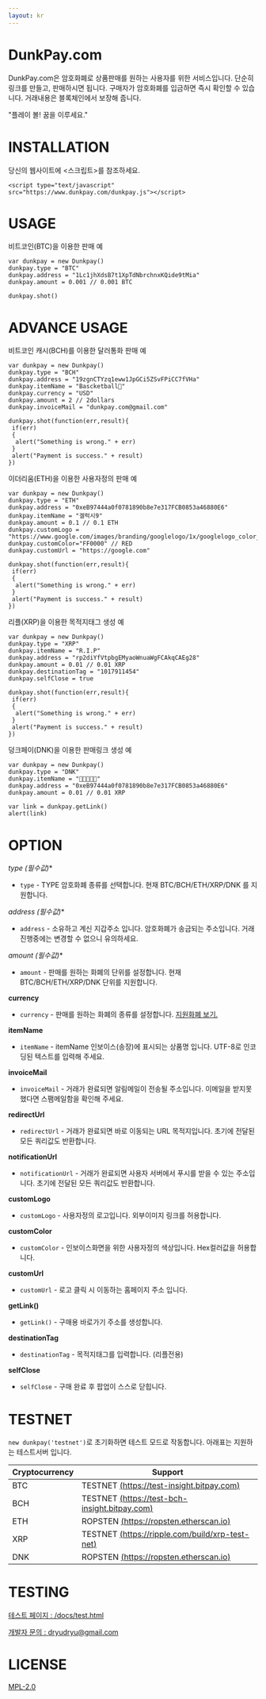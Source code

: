 ```yaml
---
layout: kr
---
```


# DunkPay.com

DunkPay.com은 암호화폐로 상품판매를 원하는 사용자를 위한 서비스입니다.
단순히 링크를 만들고, 판매하시면 됩니다.
구매자가 암호화폐를 입금하면 즉시 확인할 수 있습니다.
거래내용은 블록체인에서 보장해 줍니다.

"플레이 볼! 꿈을 이루세요."

# INSTALLATION
당신의 웹사이트에 <스크립트>를 참조하세요.

```
<script type="text/javascript" src="https://www.dunkpay.com/dunkpay.js"></script>
```

# USAGE

비트코인(BTC)을 이용한 판매 예

```
var dunkpay = new Dunkpay()
dunkpay.type = "BTC"
dunkpay.address = "1Lc1jhXdsB7t1XpTdNbrchnxKQide9tMia"
dunkpay.amount = 0.001 // 0.001 BTC

dunkpay.shot()
```

# ADVANCE USAGE

비트코인 캐시(BCH)를 이용한 달러통화 판매 예

```
var dunkpay = new Dunkpay()
dunkpay.type = "BCH"
dunkpay.address = "19zgnCTYzq1eww1JpGCi5ZSvFPiCC7fVHa"
dunkpay.itemName = "Bascketball🏀"
dunkpay.currency = "USD" 
dunkpay.amount = 2 // 2dollars
dunkpay.invoiceMail = "dunkpay.com@gmail.com"

dunkpay.shot(function(err,result){
 if(err)
 {
  alert("Something is wrong." + err)
 } 
 alert("Payment is success." + result)		
})
```

이더리움(ETH)을 이용한 사용자정의 판매 예

```
var dunkpay = new Dunkpay()
dunkpay.type = "ETH"
dunkpay.address = "0xeB97444a0f0781890b8e7e317FCB0853a46880E6"
dunkpay.itemName = "겔럭시9"
dunkpay.amount = 0.1 // 0.1 ETH  
dunkpay.customLogo = "https://www.google.com/images/branding/googlelogo/1x/googlelogo_color_272x92dp.png" 
dunkpay.customColor="FF0000" // RED
dunkpay.customUrl = "https://google.com"

dunkpay.shot(function(err,result){
 if(err)
 {
  alert("Something is wrong." + err)
 } 
 alert("Payment is success." + result)			
})
```

리플(XRP)을 이용한 목적지태그 생성 예

```
var dunkpay = new Dunkpay()
dunkpay.type = "XRP"
dunkpay.itemName = "R.I.P"
dunkpay.address = "rp2diYfVtpbgEMyaoWnuaWgFCAkqCAEg28"
dunkpay.amount = 0.01 // 0.01 XRP  
dunkpay.destinationTag = "1017911454"
dunkpay.selfClose = true

dunkpay.shot(function(err,result){
 if(err)
 {
  alert("Something is wrong." + err)
 } 
 alert("Payment is success." + result)			
})
```

덩크페이(DNK)을 이용한 판매링크 생성 예

```
var dunkpay = new Dunkpay()
dunkpay.type = "DNK"
dunkpay.itemName = "🧚🧚🧚🧚🧚"
dunkpay.address = "0xeB97444a0f0781890b8e7e317FCB0853a46880E6"
dunkpay.amount = 0.01 // 0.01 XRP  

var link = dunkpay.getLink()
alert(link)
```

# OPTION

**type (필수값*)**
- `type` - TYPE 암호화폐 종류를 선택합니다. 현재 BTC/BCH/ETH/XRP/DNK 를 지원합니다.  

**address (필수값*)**
- `address` - 소유하고 계신 지갑주소 입니다. 암호화폐가 송금되는 주소입니다. 거래 진행중에는 변경할 수 없으니 유의하세요.

**amount (필수값*)**
- `amount` - 판매를 원하는 화폐의 단위를 설정합니다. 현재 BTC/BCH/ETH/XRP/DNK 단위를 지원합니다. 

**currency**
- `currency` - 판매를 원하는 화폐의 종류를 설정합니다. [지원화폐 보기.](https://blockchain.info/api/exchange_rates_api)

**itemName**
- `itemName` - itemName 인보이스(송장)에 표시되는 상품명 입니다. UTF-8로 인코딩된 텍스트를 입력해 주세요.

**invoiceMail**
- `invoiceMail` -  거래가 완료되면 알림메일이 전송될 주소입니다. 이메일을 받지못했다면 스팸메일함을 확인해 주세요.

**redirectUrl**
- `redirectUrl` - 거래가 완료되면 바로 이동되는 URL 목적지입니다. 초기에 전달된 모든 쿼리값도 반환합니다.

**notificationUrl**
- `notificationUrl` - 거래가 완료되면 사용자 서버에서 푸시를 받을 수 있는 주소입니다. 초기에 전달된 모든 쿼리값도 반환합니다.

**customLogo**
- `customLogo` - 사용자정의 로고입니다. 외부이미지 링크를 허용합니다.

**customColor**
- `customColor` - 인보이스화면을 위한 사용자정의 색상입니다. Hex컬러값을 허용합니다.  

**customUrl**
- `customUrl` - 로고 클릭 시 이동하는 홈페이지 주소 입니다. 

**getLink()**
- `getLink()` - 구매용 바로가기 주소를 생성합니다. 

**destinationTag**
- `destinationTag` - 목적지태그를 입력합니다. (리플전용)

**selfClose**
- `selfClose` - 구매 완료 후 팝업이 스스로 닫힙니다. 


# TESTNET
`new dunkpay('testnet')`로 초기화하면 테스트 모드로 작동합니다.
아래표는 지원하는 테스트서버 입니다.

Cryptocurrency | Support 
------------ | -------------
BTC | TESTNET [(https://test-insight.bitpay.com)](https://test-insight.bitpay.com)
BCH | TESTNET [(https://test-bch-insight.bitpay.com)](https://test-bch-insight.bitpay.com)
ETH | ROPSTEN [(https://ropsten.etherscan.io)](https://ropsten.etherscan.io)
XRP | TESTNET [(https://ripple.com/build/xrp-test-net)](https://ripple.com/build/xrp-test-net)
DNK | ROPSTEN [(https://ropsten.etherscan.io)](https://ropsten.etherscan.io)

# TESTING
 [테스트 페이지 : /docs/test.html](/docs/test.html)

 [개발자 문의 : dryudryu@gmail.com](mailto:dryudryu@gmail.com)

# LICENSE
[MPL-2.0](https://www.mozilla.org/MPL/2.0/)
